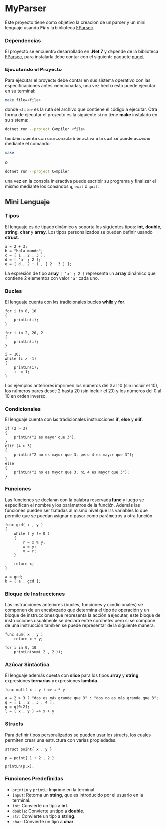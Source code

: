 # MyParser

Este proyecto tiene como objetivo la creación de un parser y un mini lenguaje usando **F#** y la biblioteca <a href="https://github.com/stephan-tolksdorf/fparsec">FParsec</a>.

### Dependencias

El proyecto se encuentra desarrollado en **.Net 7** y depende de la biblioteca <a href="https://github.com/stephan-tolksdorf/fparsec">FParsec</a>, para instalarla debe contar con el siguiente paquete <a href="https://www.nuget.org/packages/FParsec/">nuget</a>

### Ejecutando el Proyecto

Para ejecutar el proyecto debe contar en sus sistema operativo con las especificaciones antes mencionadas, una vez hecho esto puede ejecutar en su terminal:

```bash
make file=<file>
```

donde `<file>` es la ruta del archivo que contiene el código a ejecutar. Otra forma de ejecutar el proyecto es la siguiente si no tiene **make** instalado en su sistema:

```bash
dotnet run --project Compiler <file>
```

también cuenta con una consola interactiva a la cual se puede acceder mediante el comando:

```bash
make
```

o

```bash
dotnet run --project Compiler
```

una vez en la consola interactiva puede escribir su programa y finalizar el mismo mediante los comandos `q`, `exit` o `quit`.

## Mini Lenguaje

### Tipos

El lenguaje es de tipado dinámico y soporta los siguientes tipos: **int**, **double**, **string**, **char** y **array**. Los tipos personalizados se pueden definir usando **struct**.

```
a = 2 + 3;
b = "hola mundo";
c = [ 1 , 2 , 3 ];
d = [ 'a' ; 2 ];
e = [ d , 2 + 1 , [ 2 , 3 ] ];
```

La expresión de tipo **array** `[ 'a' ; 2 ]` representa un **array** dinámico que contiene 2 elementos con valor `'a'` cada uno.

### Bucles

El lenguaje cuenta con los tradicionales bucles **while** y **for**.

```
for i in 0, 10
{
    printLn(i);
}

for i in 2, 20, 2
{
    printLn(i);
}

i = 10;
while (i > -1)
{
    printLn(i);
    i -= 1;
}
```

Los ejemplos anteriores imprimen los números del 0 al 10 (sin incluir el 10), los números pares desde 2 hasta 20 (sin incluir el 20) y los números del 0 al 10 en orden inverso.

### Condicionales

El lenguaje cuenta con las tradicionales instrucciones **if**, **else** y **elif**.

```
if (2 > 3)
{
    printLn("2 es mayor que 3");
}
elif (4 > 3)
{
    printLn("2 no es mayor que 3, pero 4 es mayor que 3");
}
else
{
    printLn("2 no es mayor que 3, ni 4 es mayor que 3");
}
```

### Funciones

Las funciones se declaran con la palabra reservada **func** y luego se especifican el nombre y los parámetros de la función. Además las funciones pueden ser tratadas al mismo nivel que las variables lo que permite que se puedan asignar o pasar como parámetros a otra función.

```
func gcd( x , y )
{
    while ( y != 0 )
    {
        r = x % y;
        x = y;
        y = r;
    }

    return x;
}

a = gcd;
b = [ a , gcd ];
``` 

### Bloque de Instrucciones

Las instrucciones anteriores (bucles, funciones y condicionales) se componen de un encabezado que determina el tipo de operación y un bloque de instrucciones que 
representa la acción a ejecutar, este bloque de instrucciones usualmente se declara entre corchetes pero si se compone de una instrucción también se puede representar de la siguiente manera.

```
func sum( x , y )
    return x + y;

for i in 0, 10
    printLn(sum( 2 , 2 ));
```

### Azúcar Sintáctica

El lenguaje además cuenta con **slice** para los tipos **array** y **string**, expresiones **ternarias** y expresiones **lambda**.

```
func mult( x , y ) => x * y

a = 2 > 3 ? "dos es más grande que 3" : "dos no es más grande que 3";
q = [ 1 , 2 , 3 , 4 ];  
q = q[0:2];
l = ( x , y ) => x + y;
```

### Structs 

Para definir tipos personalizados se pueden usar los structs, los cuales permiten crear una estructura con varias propiedades.

```
struct point{ x , y }

p = point{ 1 + 2 , 2 };

printLn(p.x);
```

### Funciones Predefinidas

- `printLn` y `printL`: Imprime en la terminal.
- `input`: Retorna un **string**, que es introducido por el usuario en la terminal.
- `int`: Convierte un tipo a **int**.
- `double`: Convierte un tipo a **double**.
- `str`: Convierte un tipo a **string**.
- `char`: Convierte un tipo a **char**.
